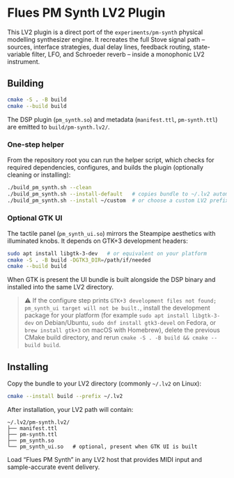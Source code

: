 # Flues PM Synth LV2 Plugin

This LV2 plugin is a direct port of the `experiments/pm-synth` physical modelling synthesizer engine. It recreates the full Stove signal path – sources, interface strategies, dual delay lines, feedback routing, state-variable filter, LFO, and Schroeder reverb – inside a monophonic LV2 instrument.

## Building

```bash
cmake -S . -B build
cmake --build build
```

The DSP plugin (`pm_synth.so`) and metadata (`manifest.ttl`, `pm-synth.ttl`) are emitted to `build/pm-synth.lv2/`.

### One-step helper

From the repository root you can run the helper script, which checks for required dependencies, configures, and builds the plugin (optionally cleaning or installing):

```bash
./build_pm_synth.sh --clean
./build_pm_synth.sh --install-default   # copies bundle to ~/.lv2 automatically
./build_pm_synth.sh --install ~/custom  # or choose a custom LV2 prefix
```

### Optional GTK UI

The tactile panel (`pm_synth_ui.so`) mirrors the Steampipe aesthetics with illuminated knobs. It depends on GTK+3 development headers:

```bash
sudo apt install libgtk-3-dev   # or equivalent on your platform
cmake -S . -B build -DGTK3_DIR=/path/if/needed
cmake --build build
```

When GTK is present the UI bundle is built alongside the DSP binary and installed into the same LV2 directory.

> ⚠️ If the configure step prints `GTK+3 development files not found; pm_synth_ui target will not be built.`, install the development package for your platform (for example `sudo apt install libgtk-3-dev` on Debian/Ubuntu, `sudo dnf install gtk3-devel` on Fedora, or `brew install gtk+3` on macOS with Homebrew), delete the previous CMake build directory, and rerun `cmake -S . -B build && cmake --build build`.

## Installing

Copy the bundle to your LV2 directory (commonly `~/.lv2` on Linux):

```bash
cmake --install build --prefix ~/.lv2
```

After installation, your LV2 path will contain:

```
~/.lv2/pm-synth.lv2/
├── manifest.ttl
├── pm-synth.ttl
├── pm_synth.so
└── pm_synth_ui.so   # optional, present when GTK UI is built
```

Load “Flues PM Synth” in any LV2 host that provides MIDI input and sample-accurate event delivery.
